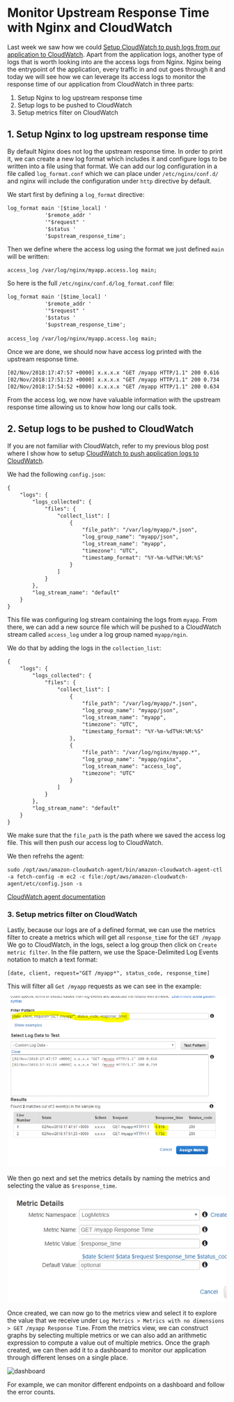 # Monitor Upstream Response Time with Nginx and CloudWatch

Last week we saw how we could [Setup CloudWatch to push logs from our application to CloudWatch](https://kimsereyblog.blogspot.com/2018/11/serilog-with-aws-cloudwatch-on-ubuntu.html). Apart from the application logs, another type of logs that is worth looking into are the access logs from Nginx. Nginx being the entrypoint of the application, every traffic in and out goes through it and today we will see how we can leverage its access logs to monitor the response time of our application from CloudWatch in three parts:

1. Setup Nginx to log upstream response time 
2. Setup logs to be pushed to CloudWatch
3. Setup metrics filter on CloudWatch

## 1. Setup Nginx to log upstream response time

By default Nginx does not log the upstream response time. In order to print it, we can create a new log format which includes it and configure logs to be written into a file using that format. We can add our log configuration in a file called `log_format.conf` which we can place under `/etc/nginx/conf.d/` and nginx will include the configuration under `http` directive by default.

We start first by defining a `log_format` directive:

```
log_format main '[$time_local] '
            '$remote_addr '
            '"$request" '
            '$status '
            '$upstream_response_time';
```

Then we define where the access log using the format we just defined `main` will be written:

```
access_log /var/log/nginx/myapp.access.log main;
```

So here is the full `/etc/nginx/conf.d/log_format.conf` file:

```
log_format main '[$time_local] '
            '$remote_addr '
            '"$request" '
            '$status '
            '$upstream_response_time';

access_log /var/log/nginx/myapp.access.log main;
```

Once we are done, we should now have access log printed with the upstream response time.

```
[02/Nov/2018:17:47:57 +0000] x.x.x.x "GET /myapp HTTP/1.1" 200 0.616
[02/Nov/2018:17:51:23 +0000] x.x.x.x "GET /myapp HTTP/1.1" 200 0.734
[02/Nov/2018:17:54:52 +0000] x.x.x.x "GET /myapp HTTP/1.1" 200 0.634
```

From the access log, we now have valuable information with the upstream response time allowing us to know how long our calls took. 

## 2. Setup logs to be pushed to CloudWatch

If you are not familiar with CloudWatch, refer to my previous blog post where I show how to setup [CloudWatch to push application logs to CloudWatch](https://kimsereyblog.blogspot.com/2018/11/serilog-with-aws-cloudwatch-on-ubuntu.html).

We had the following `config.json`:

```
{
    "logs": {
        "logs_collected": {
            "files": {
                "collect_list": [
                    {
                        "file_path": "/var/log/myapp/*.json",
                        "log_group_name": "myapp/json",
                        "log_stream_name": "myapp",
                        "timezone": "UTC",
                        "timestamp_format": "%Y-%m-%dT%H:%M:%S"
                    }
                ]
            }
        },
        "log_stream_name": "default"
    }
}
```

This file was configuring log stream containing the logs from `myapp`. From there, we can add a new source file which will be pushed to a CloudWatch stream called `access_log` under a log group named `myapp/ngin`.

We do that by adding the logs in the `collection_list`:

```
{
    "logs": {
        "logs_collected": {
            "files": {
                "collect_list": [
                    {
                        "file_path": "/var/log/myapp/*.json",
                        "log_group_name": "myapp/json",
                        "log_stream_name": "myapp",
                        "timezone": "UTC",
                        "timestamp_format": "%Y-%m-%dT%H:%M:%S"
                    },
                    {
                        "file_path": "/var/log/nginx/myapp.*",
                        "log_group_name": "myapp/nginx",
                        "log_stream_name": "access_log",
                        "timezone": "UTC"
                    }
                ]
            }
        },
        "log_stream_name": "default" 
    }
}
```

We make sure that the `file_path` is the path where we saved the access log file.
This will then push our access log to CloudWatch.

We then refrehs the agent:

```
sudo /opt/aws/amazon-cloudwatch-agent/bin/amazon-cloudwatch-agent-ctl -a fetch-config -m ec2 -c file:/opt/aws/amazon-cloudwatch-agent/etc/config.json -s
```

[CloudWatch agent documentation](https://docs.aws.amazon.com/AmazonCloudWatch/latest/monitoring/CloudWatch-Agent-Configuration-File-Details.html)

### 3. Setup metrics filter on CloudWatch

Lastly, because our logs are of a defined format, we can use the metrics filter to create a metrics which will get all `response_time` for the `GET /myapp`
We go to CloudWatch, in the logs, select a log group then click on `Create metric filter`. In the file pattern, we use the Space-Delimited Log Events notation to match a text format:

```
[date, client, request="GET /myapp*", status_code, response_time]
```

This will filter all `Get /myapp` requests as we can see in the example:

![img](https://raw.githubusercontent.com/Kimserey/BlogArchive/master/img/20181228_cw_metrics/metrics.PNG)

We then go next and set the metrics details by naming the metrics and selecting the value as `$response_time`.

![image](https://raw.githubusercontent.com/Kimserey/BlogArchive/master/img/20181228_cw_metrics/name_mnetrics.PNG)

Once created, we can now go to the metrics view and select it to explore the value that we receive under `Log Metrics > Metrics with no dimensions > GET /myapp Response Time`. From the metrics view, we can construct graphs by selecting multiple metrics or we can also add an arithmetic expression to compute a value out of multiple metrics. Once the graph created, we can then add it to a dashboard to monitor our application through different lenses on a single place.

![dashboard]()

For example, we can monitor different endpoints on a dashboard and follow the error counts.